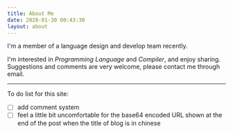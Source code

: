 ```yaml
---
title: About Me
date: 2020-01-30 00:43:30
layout: about
---
```


I'm a member of a language design and develop team recently.

I'm interested in *Programming Language* and *Compiler*, and enjoy sharing. Suggestions and comments are very welcome, please contact me through email.

---

To do list for this site:

* [ ] add comment system
* [ ] feel a little bit uncomfortable for the base64 encoded URL shown at the end of the post when the title of blog is in chinese